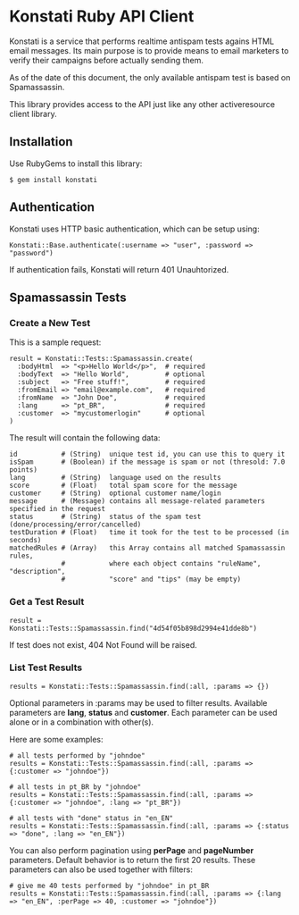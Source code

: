 # Konstati Ruby API Client

Konstati is a service that performs realtime antispam tests agains HTML email
messages. Its main purpose is to provide means to email marketers to verify
their campaigns before actually sending them.

As of the date of this document, the only available antispam test is based on
Spamassassin.

This library provides access to the API just like any other activeresource
client library.

## Installation

Use RubyGems to install this library:

    $ gem install konstati

## Authentication

Konstati uses HTTP basic authentication, which can be setup using:

    Konstati::Base.authenticate(:username => "user", :password => "password")

If authentication fails, Konstati will return 401 Unauhtorized.

## Spamassassin Tests

### Create a New Test

This is a sample request:

    result = Konstati::Tests::Spamassassin.create(
      :bodyHtml  => "<p>Hello World</p>",  # required
      :bodyText  => "Hello World",         # optional
      :subject   => "Free stuff!",         # required
      :fromEmail => "email@example.com",   # required
      :fromName  => "John Doe",            # required
      :lang      => "pt_BR",               # required
      :customer  => "mycustomerlogin"      # optional
    )

The result will contain the following data:

    id           # (String)  unique test id, you can use this to query it
    isSpam       # (Boolean) if the message is spam or not (thresold: 7.0 points)
    lang         # (String)  language used on the results
    score        # (Float)   total spam score for the message
    customer     # (String)  optional customer name/login
    message      # (Message) contains all message-related parameters specified in the request
    status       # (String)  status of the spam test (done/processing/error/cancelled)
    testDuration # (Float)   time it took for the test to be processed (in seconds)
    matchedRules # (Array)   this Array contains all matched Spamassassin rules,
                 #           where each object contains "ruleName", "description",
                 #           "score" and "tips" (may be empty)

### Get a Test Result

    result = Konstati::Tests::Spamassassin.find("4d54f05b898d2994e41dde8b")

If test does not exist, 404 Not Found will be raised.

### List Test Results

    results = Konstati::Tests::Spamassassin.find(:all, :params => {})

Optional parameters in :params may be used to filter results. Available parameters are **lang**,
**status** and **customer**. Each parameter can be used alone or in a combination with other(s).

Here are some examples:

    # all tests performed by "johndoe"
    results = Konstati::Tests::Spamassassin.find(:all, :params => {:customer => "johndoe"})

    # all tests in pt_BR by "johndoe"
    results = Konstati::Tests::Spamassassin.find(:all, :params => {:customer => "johndoe", :lang => "pt_BR"})
    
    # all tests with "done" status in "en_EN"
    results = Konstati::Tests::Spamassassin.find(:all, :params => {:status => "done", :lang => "en_EN"})

You can also perform pagination using **perPage** and **pageNumber** parameters. Default behavior is to
return the first 20 results. These parameters can also be used together with filters:

    # give me 40 tests performed by "johndoe" in pt_BR
    results = Konstati::Tests::Spamassassin.find(:all, :params => {:lang => "en_EN", :perPage => 40, :customer => "johndoe"})
